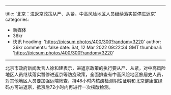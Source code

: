 
---
title: '北京：进返京政策从严、从紧，中高风险地区人员继续落实暂停进返京'
categories: 
 - 新媒体
 - 36kr
 - 快讯
headimg: 'https://picsum.photos/400/300?random=3220'
author: 36kr
comments: false
date: Sat, 12 Mar 2022 09:22:34 GMT
thumbnail: 'https://picsum.photos/400/300?random=3220'
---

<div>   
北京市政府新闻发言人徐和建表示，进返京政策的执行要从严、从紧，对中高风险地区人员继续落实暂停进返京等防疫政策，全面排查有中高风险地区旅居史人员，对其他地区人员要加强远端筛查，持48小时内核酸检测阴性证明和北京健康宝绿码方可进返京，抵京后72小时内再进行一次核酸检测。  
</div>
            